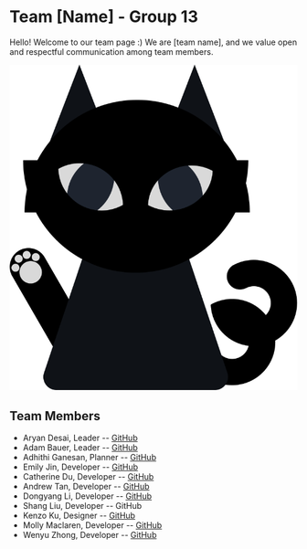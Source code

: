 # Team [Name] - Group 13

Hello! Welcome to our team page :) We are [team name], and we value open and respectful communication among team members. 

![A black cat, which serves as our team logo.](/admin/branding/cat.png)

## Team Members
- Aryan Desai, Leader -- [GitHub](https://github.com/aryand10)
- Adam Bauer, Leader -- [GitHub](https://github.com/asbauer1)
- Adhithi Ganesan, Planner -- [GitHub](https://github.com/adhithiganesan)
- Emily Jin, Developer -- [GitHub](https://github.com/emjinn)
- Catherine Du, Developer -- [GitHub](https://github.com/c5du)
- Andrew Tan, Developer -- [GitHub](https://github.com/andrewt319)
- Dongyang Li, Developer -- [GitHub](https://github.com/DongyangLi6816)
- Shang Liu, Developer -- GitHub
- Kenzo Ku, Designer -- [GitHub](https://github.com/kenzoputraku)
- Molly Maclaren, Developer -- [GitHub](https://github.com/mojeanmac)
- Wenyu Zhong, Developer -- [GitHub](https://github.com/Eunggseo)
